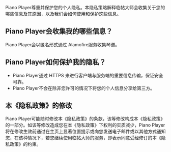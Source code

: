 Piano Player尊重并保护您的个人隐私。本隐私策略解释临帖大师会收集关于您的哪些信息及其原因，以及我们会如何使用和保护这些信息。

## Piano Player会收集我的哪些信息？
Piano Player会以匿名形式通过 Alamofire服务收集琴谱。

## Piano Player如何保护我的隐私？
* Piano Player通过 HTTPS 来进行客户端与服务端的重要信息传输，保证安全可靠。
* Piano Player不会在除非您许可的情况下将您的个人信息分享给第三方。

## 本《隐私政策》的修改
Piano Player可能随时修改本《隐私政策》的条款，该等修改构成本《隐私政策》的一部分。如该等修改造成您在本《隐私政策》下权利的实质减少，Piano Player将在修改生效前通过在主页上显著位置提示或向您发送电子邮件或以其他方式通知您，在该种情况下，若您继续使用临帖大师的服务，即表示同意受经修订的本《隐私政策》的约束。
